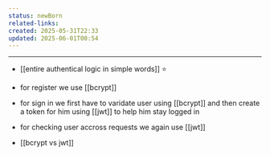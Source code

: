 ```yaml
---
status: newBorn
related-links: 
created: 2025-05-31T22:33
updated: 2025-06-01T00:54
---
```

---

- [[entire authentical logic in simple words]] ⭐

- for register we use [[bcrypt]]
- for sign in we first have to varidate user using [[bcrypt]] and then create a token for him using [[jwt]] to help him stay logged in
- for checking user accross requests we again use [[jwt]]
- [[bcrypt vs jwt]]



